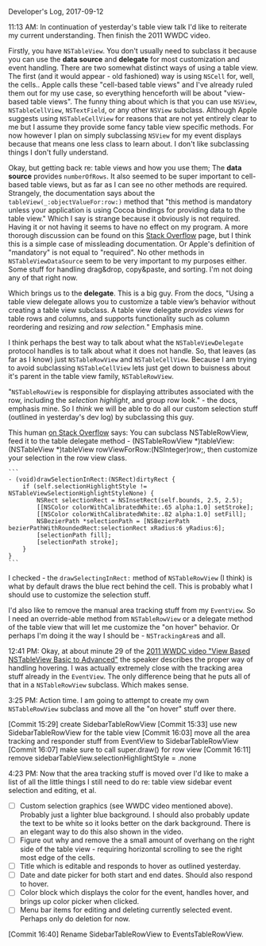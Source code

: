 Developer's Log, 2017-09-12

11:13 AM: In continuation of yesterday's table view talk I'd like to reiterate my current understanding. Then finish the 2011 WWDC video.

Firstly, you have `NSTableView`. You don't usually need to subclass it because you can use the **data source** and **delegate** for most customization and event handling. There are two somewhat distinct ways of using a table view. The first (and it would appear - old fashioned) way is using `NSCell` for, well, the cells.. Apple calls these "cell-based table views" and I've already ruled them out for my use case, so everything henceforth will be about "view-based table views". The funny thing about which is that you can use `NSView`, `NSTableCellView`, `NSTextField`, or any other `NSView` subclass. Although Apple suggests using `NSTableCellView` for reasons that are not yet entirely clear to me but I assume they provide some fancy table view specific methods. For now however I plan on simply subclassing `NSView` for my event displays because that means one less class to learn about. I don't like subclassing things I don't fully understand.

Okay, but getting back re: table views and how you use them; The **data source** provides `numberOfRows`. It also seemed to be super important to cell-based table views, but as far as I can see no other methods are required. Strangely, the documentation says about the `tableView(_:objectValueFor:row:)` method that "this method is mandatory unless your application is using Cocoa bindings for providing data to the table view." Which I say is strange because it obviously is not required. Having it or not having it seems to have no effect on my program. A more thorough discussion can be found on this [Stack Overflow](https://stackoverflow.com/questions/41708427/purpose-of-tableview-objectvalueforrow) page, but I think this is a simple case of missleading documentation. Or Apple's definition of "mandatory" is not equal to "required". No other methods in `NSTableViewDataSource` seem to be very important to my purposes either. Some stuff for handling drag&drop, copy&paste, and sorting. I'm not doing any of that right now.

Which brings us to the **delegate**. This is a big guy. From the docs, "Using a table view delegate allows you to customize a table view’s behavior without creating a table view subclass. A table view delegate *provides views* for table rows and columns, and supports functionality such as column reordering and resizing and *row selection.*" Emphasis mine.

I think perhaps the best way to talk about what the `NSTableViewDelegate` protocol handles is to talk about what it does not handle. So, that leaves (as far as I know) just `NSTableRowView` and `NSTableCellView`. Because I am trying to avoid subclassing `NSTableCellView` lets just get down to buisness about it's parent in the table view family, `NSTableRowView`.

"`NSTableRowView` is responsible for displaying attributes associated with the row, including the *selection highlight*, and group row look." - the docs, emphasis mine. So I *think* we will be able to do all our custom selection stuff (outlined in yesterday's dev log) by subclassing this guy.

This human [on Stack Overflow](https://stackoverflow.com/questions/9463871/change-selection-color-on-view-based-nstableview) says:
    You can subclass NSTableRowView, feed it to the table delegate method - (NSTableRowView *)tableView:(NSTableView *)tableView rowViewForRow:(NSInteger)row;, then customize your selection in the row view class.

    ```
    - (void)drawSelectionInRect:(NSRect)dirtyRect {
        if (self.selectionHighlightStyle != NSTableViewSelectionHighlightStyleNone) {
            NSRect selectionRect = NSInsetRect(self.bounds, 2.5, 2.5);
            [[NSColor colorWithCalibratedWhite:.65 alpha:1.0] setStroke];
            [[NSColor colorWithCalibratedWhite:.82 alpha:1.0] setFill];
            NSBezierPath *selectionPath = [NSBezierPath bezierPathWithRoundedRect:selectionRect xRadius:6 yRadius:6];
            [selectionPath fill];
            [selectionPath stroke];
        }
    }
    ```
    
I checked - the `drawSelectingInRect:` method of `NSTableRowView` (I think) is what by default draws the blue rect behind the cell. This is probably what I should use to customize the selection stuff.

I'd also like to remove the manual area tracking stuff from my `EventView`. So I need an override-able method from `NSTableRowView` or a delegate method of the table view that will let me customize the "on hover" behavior. Or perhaps I'm doing it the way I should be - `NSTrackingArea`s and all.

12:41 PM: Okay, at about minute 29 of the [2011 WWDC video "View Based NSTableView Basic to Advanced"](https://developer.apple.com/videos/play/wwdc2011/120/) the speaker describes the proper way of handling hovering. I was actually extremely close with the tracking area stuff already in the `EventView`. The only difference being that he puts all of that in a `NSTableRowView` subclass. Which makes sense.

3:25 PM: Action time. I am going to attempt to create my own `NSTableRowView` subclass and move all the "on hover" stuff over there.

[Commit 15:29]    create SidebarTableRowView
[Commit 15:33]    use new SidebarTableRowView for the table view
[Commit 16:03]    move all the area tracking and responder stuff from EventView to SidebarTableRowView
[Commit 16:07]    make sure to call super.draw() for row view
[Commit 16:11]    remove sidebarTableView.selectionHighlightStyle = .none

4:23 PM: Now that the area tracking stuff is moved over I'd like to make a list of all the little things I still need to do re: table view sidebar event selection and editing, et al.

- [ ] Custom selection graphics (see WWDC video mentioned above). Probably just a lighter blue background. I should also probably update the text to be white so it looks better on the dark background. There is an elegant way to do this also shown in the video.
- [ ] Figure out why and remove the a small amount of overhang on the right side of the table view - requiring horizontal scrolling to see the right most edge of the cells.
- [ ] Title which is editable and responds to hover as outlined yesterday.
- [ ] Date and date picker for both start and end dates. Should also respond to hover.
- [ ] Color block which displays the color for the event, handles hover, and brings up color picker when clicked.
- [ ] Menu bar items for editing and deleting currently selected event. Perhaps only do deletion for now.

[Commit 16:40]    Rename SidebarTableRowView to EventsTableRowView.

